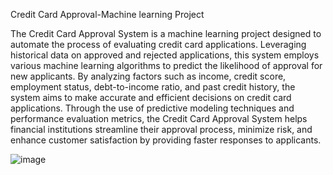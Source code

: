 Credit Card Approval-Machine learning Project

The Credit Card Approval System is a machine learning project designed to automate the process of evaluating credit card applications. Leveraging historical data on approved and rejected applications, this system employs various machine learning algorithms to predict the likelihood of approval for new applicants. By analyzing factors such as income, credit score, employment status, debt-to-income ratio, and past credit history, the system aims to make accurate and efficient decisions on credit card applications. Through the use of predictive modeling techniques and performance evaluation metrics, the Credit Card Approval System helps financial institutions streamline their approval process, minimize risk, and enhance customer satisfaction by providing faster responses to applicants.


![image](https://github.com/harika1795/CreditcardApproval-capstone/assets/153234284/f1d49430-10f1-4bc3-8d41-07caf448b052)
